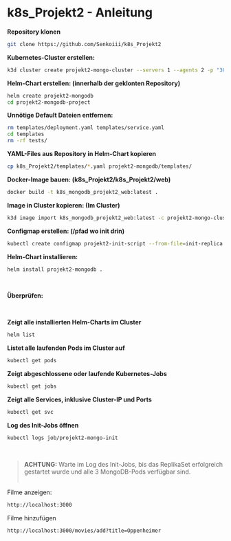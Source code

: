 # k8s_Projekt2 - Anleitung

**Repository klonen**<br>
```bash
git clone https://github.com/Senkoiii/k8s_Projekt2
```

**Kubernetes-Cluster erstellen:**<br>
```bash
k3d cluster create projekt2-mongo-cluster --servers 1 --agents 2 -p "3000:3000@loadbalancer"
```

**Helm-Chart erstellen: (innerhalb der geklonten Repository)**<br>
```bash
helm create projekt2-mongodb
cd projekt2-mongodb-project
```

**Unnötige Default Dateien entfernen:**<br>
```bash
rm templates/deployment.yaml templates/service.yaml
cd templates
rm -rf tests/
```

**YAML-Files aus Repository in Helm-Chart kopieren**
```bash
cp k8s_Projekt2/templates/*.yaml projekt2-mongodb/templates/
```

**Docker-Image bauen: (k8s_Projekt2/k8s_Projekt2/web)**<br>
```bash
docker build -t k8s_mongodb_projekt2_web:latest .
```

**Image in Cluster kopieren: (Im Cluster)**<br>
```bash
k3d image import k8s_mongodb_projekt2_web:latest -c projekt2-mongo-cluster
```

**Configmap erstellen: (/pfad wo init drin)**

```bash
kubectl create configmap projekt2-init-script --from-file=init-replica.sh
```

**Helm-Chart installieren:**
```bash
helm install projekt2-mongodb .
``` 
<br>

**Überprüfen:** 

<br>

**Zeigt alle installierten Helm-Charts im Cluster**
```bash
helm list
```
**Listet alle laufenden Pods im Cluster auf**
```bash
kubectl get pods
```
**Zeigt abgeschlossene oder laufende Kubernetes-Jobs**
```bash
kubectl get jobs
```
 **Zeigt alle Services, inklusive Cluster-IP und Ports**
```bash
kubectl get svc
```
**Log des Init-Jobs öffnen**
```bash
kubectl logs job/projekt2-mongo-init
```
<br>

> **ACHTUNG:** Warte im Log des Init-Jobs, bis das ReplikaSet erfolgreich gestartet wurde und alle 3 MongoDB-Pods verfügbar sind.
<br><br>

Filme anzeigen:
```bash
http://localhost:3000
```

Filme hinzufügen

```bash
http://localhost:3000/movies/add?title=Oppenheimer
```





